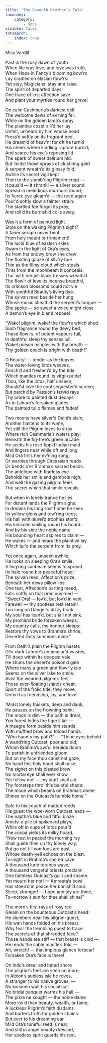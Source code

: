 ```yaml
---
title: 'The Seventh Brother’s Tale'
taxonomy:
    category:
        - docs
visible: false
tntsearch:
    index: true
---
```


<div class="author">Miss Vardill</div>

Past is the rosy dawn of youth  
When life was love, and love was truth,  
When Hope in Fancy’s blooming bow’rs  
Lay cradled on elysian flow’rs:  
Yet stay, Magicians! stay and raise  
The spirit of departed days!  
One trace of lost affection save  
And plant your myrtles round her grave!  

On calm Cashmeria’s darkest dell  
The welcome dews of ev’ning fell,  
While on the golden Iama’s spray  
The plaintive cozel trill’d her lay  
Unfelt, unheard by him whose head  
Press’d softly on its fragrant bed.  
He dream’d of heav’n! for oft he turn’d  
His cheek where kindling rapture burn’d;  
And scarce his eye’s reposing lid  
The spark of sweet delirium hid.  
But ’midst those sprays of clust’ring gold  
A serpent wreath’d its glossy fold;  
Awhile its secret vigil kept  
Then to the slumb’ring Pilgrim crept —  
It paus’d — it shrank! — a silver sound  
Spread in melodious murmurs round;  
Its fierce eye gleam’d — the reed again  
Pour’d softly slow a fainter strain:  
The startled foe forgot its prey,  
And roll’d its burnish’d coils away.  

Was it a form of painted light  
Stole on the waking Pilgrim’s sight?  
A fairer seraph never bent  
From holy mount or firmament!  
The lucid blue of eastern skies  
Swam in the light of Ora’s eyes,  
As from her snowy brow she drew  
The floating gauze of silv’ry hue  
Thin as the filmy cloud which steals  
Tints from the moonbeam it conceals.  
Tho’ with her jet-black tresses wreath’d  
The flow’r of love its incense breath’d,  
Its crimson blossoms could not vie  
With youthful Beauty’s living dye.  
The sylvan reed beside her hung  
Whose music sheath’d the serpent’s tongue —  
She spoke — so sweet a voice might close  
A demon’s eye in bland repose!  

“Wake! pilgrim, wake! the flow’rs which shed  
Such fragrance round thy dewy bed,  
These flow’rs, of potent vapours full,  
In deathful sleep thy senses lull.  
Wake! poison mingles with thy breath —  
Thy golden couch is bright with death!” 

O Beauty! — tender as the leaves  
The water-loving lotos weaves,  
Enrich’d and freshen’d by the tide  
Which mantles round its virgin pride!  
Thou, like the lotos, half unseen,  
Should’st love the cool sequester’d screen;  
But parch’d by Passion’s fervid rays  
Thy pride to painted dust decays  
As in Lahore’s forsaken glades  
The painted tulip flames and fades!  
 
Two moons have silver’d Delhi’s plain,  
Another hastens to its wane,  
Yet still the Pilgrim loves to stray  
Where rich Cashmeria’s waters play:  
Beneath the fig-tree’s green arcade  
He seeks his rose-lipp’d Indian maid  
And lingers near while oft and long  
Mild Ora trills her ev’ning song;  
Or warbles through Circassian reeds  
Or bends o’er Brahma’s sacred beads.  
The antelope with fearless eye  
Beholds her smile and gambols nigh;  
And well the gazing pilgrim feels  
The secret which that smile reveals.  

But when in lonely trance he lies  
For distant lands the Pilgrim sighs;  
In dreams his long-lost home he sees  
Its yellow glens and tow’ring trees;  
His hall with laurel’d trophies stor’d,  
His kinsmen smiling round his board:  
And by his side the noble dame  
His bounding heart aspires to claim —  
He wakes — and hears the plaintive lay  
Which lur’d the serpent from its prey.  

Yet once again, unseen awhile,  
He looks on sleeping Ora’s smile;  
A ling’ring sunbeam seems to spread  
Its halo round her peaceful head;  
The sylvan reed, Affection’s prize,  
Beneath her dewy pillow lies:  
One tear, Affection’s parting meed,  
Falls softly on that precious reed —  
“Sweet Ora! — lov’d, but lov’d in vain,  
Farewell — thy spotless rest retain!  
Too long on Danger’s dizzy brink  
My soul has lean’d, but shall not sink.  
My promis’d bride forsaken weeps,  
My country calls, my honour sleeps:  
Restore thy vows to Brahma’s shrine,  
Deserted Duty summons mine.” 
		
		
From Delhi’s plain the Pilgrim hastes  
O’er dark Lahore’s unmeasur’d wastes,  
Till deep within its deepest vale  
He shuns the desert’s poison’d gale  
Where many a green and flowr’y isle  
Seems on the silver lake to smile.  
Alas! the wearied pilgrim’s feet  
Those ever-floating islands cheat;  
Sport of the frolic tide, they move,  
Unfix’d as friendship, joy, and love!  

’Midst lonely thickets, deep and dank,  
He pauses on the frowning bank:  
The moon is dim — the path is drear,  
Yon forest hides the tiger’s lair —  
A meagre form beside him stands  
With muffled brow and folded hands.  
“Who haunts my path?” — “Thine eyes behold  
A wand’ring Outcast, poor and old,  
Whom Brahma’s awful heralds doom  
To perish in unfriended gloom.  
But on my face thou canst not gaze,  
No hand this holy hood shall raise;  
The signet on this blasted brow  
No mortal eye shall ever know.  
Yet follow me! — my staff shall aid  
Thy footsteps thro’ this baleful shade:  
The moon which beams on Brahma’s dome  
Shines on the Outcast’s humble home.”

Safe to his couch of matted reeds  
His guest the woe-worn Outcast leads —  
The naptha’s blue and fitful blaze  
Amidst a pile of spikenard plays;  
While oft in cups of lotos pour’d  
The cocoa yields its milky hoard.  
“Now rest in peace! the morning ray  
Shall guide thee on thy lonely way;  
But go not till yon foes are past  
Whose death-yell echoes on the blast.  
To-night in Brahma’s sacred cave  
A thousand lurid torches wave;  
A thousand vengeful priests proclaim  
One faithless Outcast’s guilt and shame.  
Yet mourn her not! — Amreeta’s bowl  
Has steep’d in peace her banish’d soul.  
Sleep, stranger! — hope and joy are thine,  
To-morrow’s sun for thee shall shine!”

The morn’s first rays of rosy red  
Gleam on the bounteous Outcast’s head:  
He slumbers near his pilgrim-guest,  
His wan hands folded on his breast.  
Why fear the trembling guest to trace  
The secrets of that shrouded face?  
Those hands are stiff — that breast is cold —  
He rends the sable mantle’s fold —  
Ah, wretch! — that impious glance forbear!  
Forsaken Ora’s face is there! 

On Indu’s drear and hated shore  
The pilgrim’s feet are seen no more;  
In Albion’s sunless isle he roves,  
A stranger to his native groves: —  
No kinsmen wait his social call,  
No bridal banquet warms his hall —  
The prize he sought — the noble dame  
More lov’d than beauty, wealth, or fame,  
A luckless Pilgrim’s faith disdains  
And barters truth for golden chains:  
But ever to his dreaming ear  
Mild Ora’s tuneful reed is near;  
And still in angel beauty dressed,  
Her spotless spirit guards his rest. 